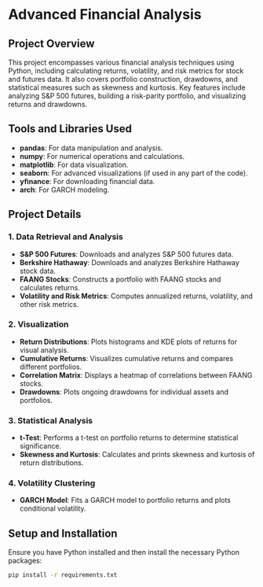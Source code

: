 # Advanced Financial Analysis

## Project Overview
This project encompasses various financial analysis techniques using Python, including calculating returns, volatility, and risk metrics for stock and futures data. It also covers portfolio construction, drawdowns, and statistical measures such as skewness and kurtosis. Key features include analyzing S&P 500 futures, building a risk-parity portfolio, and visualizing returns and drawdowns.

## Tools and Libraries Used
- **pandas**: For data manipulation and analysis.
- **numpy**: For numerical operations and calculations.
- **matplotlib**: For data visualization.
- **seaborn**: For advanced visualizations (if used in any part of the code).
- **yfinance**: For downloading financial data.
- **arch**: For GARCH modeling.

## Project Details

### 1. Data Retrieval and Analysis
- **S&P 500 Futures**: Downloads and analyzes S&P 500 futures data.
- **Berkshire Hathaway**: Downloads and analyzes Berkshire Hathaway stock data.
- **FAANG Stocks**: Constructs a portfolio with FAANG stocks and calculates returns.
- **Volatility and Risk Metrics**: Computes annualized returns, volatility, and other risk metrics.

### 2. Visualization
- **Return Distributions**: Plots histograms and KDE plots of returns for visual analysis.
- **Cumulative Returns**: Visualizes cumulative returns and compares different portfolios.
- **Correlation Matrix**: Displays a heatmap of correlations between FAANG stocks.
- **Drawdowns**: Plots ongoing drawdowns for individual assets and portfolios.

### 3. Statistical Analysis
- **t-Test**: Performs a t-test on portfolio returns to determine statistical significance.
- **Skewness and Kurtosis**: Calculates and prints skewness and kurtosis of return distributions.

### 4. Volatility Clustering
- **GARCH Model**: Fits a GARCH model to portfolio returns and plots conditional volatility.

## Setup and Installation

Ensure you have Python installed and then install the necessary Python packages:

```bash
pip install -r requirements.txt
